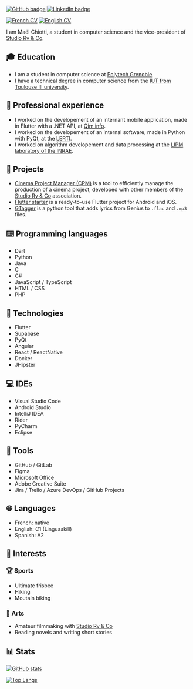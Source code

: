 [![GitHub badge](https://img.shields.io/badge/GitHub-maelchiotti-161b22?logo=github&logoColor=white&style=for-the-badge)](https://github.com/maelchiotti)
[![LinkedIn badge](https://img.shields.io/badge/LinkedIn-maelchiotti-0a66c2?logo=linkedin&logoColor=white&style=for-the-badge)](https://www.linkedin.com/in/maelchiotti)

[![French CV](https://img.shields.io/badge/CV-Français-d6be9d?labelColor=122d42&style=for-the-badge)](https://drive.google.com/file/d/1XThRO6gzGCwzFEknXy-nit3VoQb3Svga/view?usp=sharing)
[![English CV](https://img.shields.io/badge/CV-English-d6be9d?labelColor=122d42&style=for-the-badge)](https://drive.google.com/file/d/1AFSIlm1tWQf63rtPGiflORYhAiB8tLaO/view?usp=sharing)

I am Maël Chiotti, a student in computer science and the vice-president of [Studio Rv & Co](https://rvandco.fr/).

## :mortar_board: Education

- I am a student in computer science at [Polytech Grenoble](https://www.polytech-grenoble.fr/).
- I have a technical degree in computer science from the [IUT from Toulouse III university](https://iut.univ-tlse3.fr/informatique/).

## :briefcase: Professional experience

- I worked on the developement of an internant mobile application, made in Flutter with a .NET API, at [Qim info](https://www.qiminfo.ch/).
- I worked on the developement of an internal software, made in Python with PyQt, at the [LERTI](https://www.lerti.fr/).
- I worked on algorithm developement and data processing at the [LIPM laboratory of the INRAE](https://www.inrae.fr/).

## :dart: Projects

- [Cinema Project Manager (CPM)](https://github.com/StudioRvAndCo/CPM-frontend) is a tool to efficiently manage the production of a cinema project, developed with other members of the [Studio Rv & Co](https://rvandco.fr/) association.
- [Flutter starter](https://github.com/maelchiotti/flutter_starter) is a ready-to-use Flutter project for Android and iOS.
- [GTagger](https://github.com/maelchiotti/GTagger) is a python tool that adds lyrics from Genius to `.flac` and `.mp3` files.

## :keyboard: Programming languages

- Dart
- Python
- Java
- C
- C#
- JavaScript / TypeScript
- HTML / CSS
- PHP

## :wrench: Technologies

- Flutter
- Supabase
- PyQt
- Angular
- React / ReactNative
- Docker
- JHipster

## :computer: IDEs

- Visual Studio Code
- Android Studio
- IntelliJ IDEA
- Rider
- PyCharm
- Eclipse

## :toolbox: Tools

- GitHub / GitLab
- Figma
- Microsoft Office
- Adobe Creative Suite
- Jira / Trello / Azure DevOps / GitHub Projects

## :globe_with_meridians: Languages

- French: native
- English: C1 (Linguaskill)
- Spanish: A2

## :heartbeat: Interests

### :trophy: Sports

- Ultimate frisbee
- Hiking
- Moutain biking

### :art: Arts

- Amateur filmmaking with [Studio Rv & Co](https://rvandco.fr/)
- Reading novels and writing short stories

## :bar_chart: Stats

[![GitHub stats](https://github-readme-stats.vercel.app/api?username=maelchiotti&show_icons=true&theme=dark)](https://github.com/anuraghazra/github-readme-stats)

[![Top Langs](https://github-readme-stats.vercel.app/api/top-langs/?username=maelchiotti&show_icons=true&theme=dark)](https://github.com/anuraghazra/github-readme-stats)
